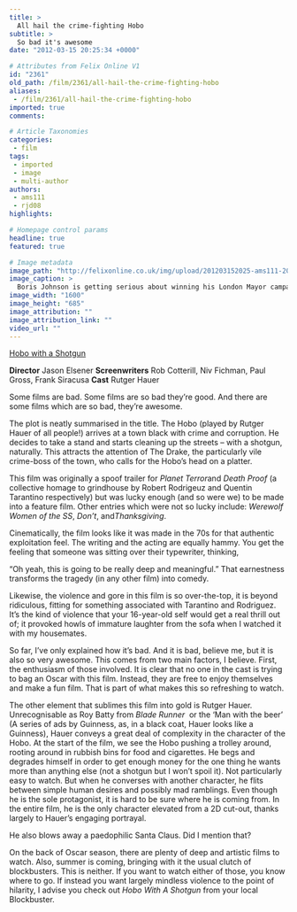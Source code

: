 ```yaml
---
title: >
  All hail the crime-fighting Hobo
subtitle: >
  So bad it's awesome
date: "2012-03-15 20:25:34 +0000"

# Attributes from Felix Online V1
id: "2361"
old_path: /film/2361/all-hail-the-crime-fighting-hobo
aliases:
 - /film/2361/all-hail-the-crime-fighting-hobo
imported: true
comments:

# Article Taxonomies
categories:
 - film
tags:
 - imported
 - image
 - multi-author
authors:
 - ams111
 - rjd08
highlights:

# Homepage control params
headline: true
featured: true

# Image metadata
image_path: "http://felixonline.co.uk/img/upload/201203152025-ams111-2011_hobo_with_a_shotgun_002.jpg"
image_caption: >
  Boris Johnson is getting serious about winning his London Mayor campaign
image_width: "1600"
image_height: "685"
image_attribution: ""
image_attribution_link: ""
video_url: ""
---
```


[Hobo with a Shotgun](http://www.imdb.com/title/tt1640459/)

__Director__ Jason Elsener
__Screenwriters__ Rob Cotterill, Niv Fichman, Paul Gross, Frank Siracusa
__Cast__ Rutger Hauer

Some films are bad. Some films are so bad they’re good. And there are some films which are so bad, they’re awesome. ​

The plot is neatly summarised in the title. The Hobo (played by Rutger Hauer of all people!) arrives at a town black with crime and corruption. He decides to take a stand and starts cleaning up the streets – with a shotgun, naturally. This attracts the attention of The Drake, the particularly vile crime-boss of the town, who calls for the Hobo’s head on a platter.

This film was originally a spoof trailer for ​_Planet Terror_​ and ​_Death Proof​_ (a collective homage to grindhouse by Robert Rodrigeuz and Quentin Tarantino respectively) but was lucky enough (and so were we) to be made into a feature film. Other entries which were not so lucky include: ​_Werewolf Women of the SS_​, ​_Don’t_​, ​and _​Thanksgiving_.

Cinematically, the film looks like it was made in the 70s for that authentic exploitation feel. The writing and the acting are equally hammy. You get the feeling that someone was sitting over their typewriter, thinking,

“Oh yeah, this is going to be really deep and meaningful.” That earnestness transforms the tragedy (in any other film) into comedy.

Likewise, the violence and gore in this film is so over-the-top, it is beyond ridiculous, fitting for something associated with Tarantino and Rodriguez. It’s the kind of violence that your 16-year-old self would get a real thrill out of; it provoked howls of immature laughter from the sofa when I watched it with my housemates.

So far, I’ve only explained how it’s bad. And it is bad, believe me, but it is also so very awesome. This comes from two main factors, I believe. First, the enthusiasm of those involved. It is clear that no one in the cast is trying to bag an Oscar with this film. Instead, they are free to enjoy themselves and make a fun film. That is part of what makes this so refreshing to watch.

The other element that sublimes this film into gold is Rutger Hauer. Unrecognisable as Roy Batty from ​_Blade Runner_ ​ or the ‘Man with the beer’ (A series of ads by Guinness, as, in a black coat, Hauer looks like a Guinness), Hauer conveys a great deal of complexity in the character of the Hobo. At the start of the film, we see the Hobo pushing a trolley around, rooting around in rubbish bins for food and cigarettes. He begs and degrades himself in order to get enough money for the one thing he wants more than anything else (not a shotgun but I won’t spoil it). Not particularly easy to watch. But when he converses with another character, he flits between simple human desires and possibly mad ramblings. Even though he is the sole protagonist, it is hard to be sure where he is coming from. In the entire film, he is the only character elevated from a 2D cut-out, thanks largely to Hauer’s engaging portrayal.

He also blows away a paedophilic Santa Claus. Did I mention that?

On the back of Oscar season, there are plenty of deep and artistic films to watch. Also, summer is coming, bringing with it the usual clutch of blockbusters. This is neither. If you want to watch either of those, you know where to go. If instead you want largely mindless violence to the point of hilarity, I advise you check out ​_Hobo With A Shotgun_​ from your local Blockbuster.
